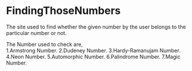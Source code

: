 # FindingThoseNumbers
The site used to find whether the given number by the user belongs to the particular number or not.

  The Number used to check are,<br>
    1.Armstrong Number.
    2.Dudeney Number.
    3.Hardy-Ramanujam Number.
    4.Neon Number.
    5.Automorphic Number.
    6.Palindrome Number.
    7.Magic Number.
